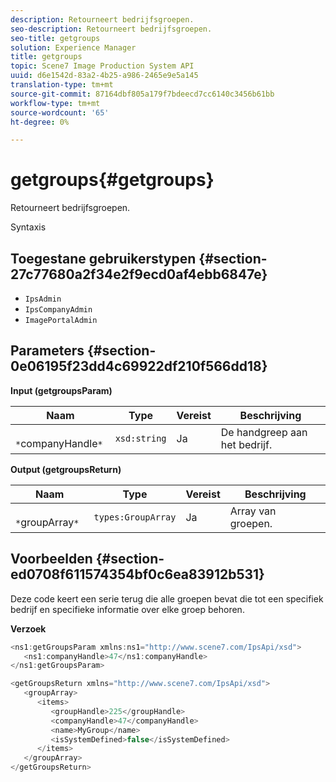```yaml
---
description: Retourneert bedrijfsgroepen.
seo-description: Retourneert bedrijfsgroepen.
seo-title: getgroups
solution: Experience Manager
title: getgroups
topic: Scene7 Image Production System API
uuid: d6e1542d-83a2-4b25-a986-2465e9e5a145
translation-type: tm+mt
source-git-commit: 87164dbf805a179f7bdeecd7cc6140c3456b61bb
workflow-type: tm+mt
source-wordcount: '65'
ht-degree: 0%

---
```



# getgroups{#getgroups}

Retourneert bedrijfsgroepen.

Syntaxis

## Toegestane gebruikerstypen {#section-27c77680a2f34e2f9ecd0af4ebb6847e}

* `IpsAdmin`
* `IpsCompanyAdmin`
* `ImagePortalAdmin`

## Parameters {#section-0e06195f23dd4c69922df210f566dd18}

**Input (getgroupsParam)**

| Naam | Type | Vereist | Beschrijving |
|---|---|---|---|
| ` *`companyHandle`*` | `xsd:string` | Ja | De handgreep aan het bedrijf. |

**Output (getgroupsReturn)**

| Naam | Type | Vereist | Beschrijving |
|---|---|---|---|
| ` *`groupArray`*` | `types:GroupArray` | Ja | Array van groepen. |

## Voorbeelden {#section-ed0708f611574354bf0c6ea83912b531}

Deze code keert een serie terug die alle groepen bevat die tot een specifiek bedrijf en specifieke informatie over elke groep behoren.

**Verzoek**

```java
<ns1:getGroupsParam xmlns:ns1="http://www.scene7.com/IpsApi/xsd">
   <ns1:companyHandle>47</ns1:companyHandle>
</ns1:getGroupsParam>
```

```java
<getGroupsReturn xmlns="http://www.scene7.com/IpsApi/xsd">
   <groupArray>
      <items>
         <groupHandle>225</groupHandle>
         <companyHandle>47</companyHandle>
         <name>MyGroup</name>
         <isSystemDefined>false</isSystemDefined>
      </items>
   </groupArray>
</getGroupsReturn>
```

